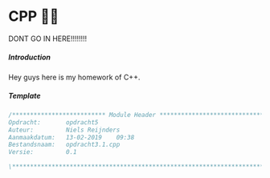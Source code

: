 # CPP 🐱‍👤
DONT GO IN HERE!!!!!!!!

##### Introduction
Hey guys here is my homework of C++.

##### Template

```cpp
/************************** Module Header *******************************\
Opdracht:       opdracht5
Auteur:         Niels Reijnders
Aanmaakdatum:   13-02-2019    09:38
Bestandsnaam:   opdracht3.1.cpp
Versie:         0.1

\************************************************************************/
```
